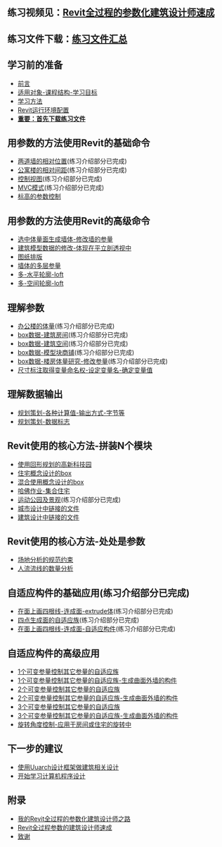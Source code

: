 ## 练习视频见：[Revit全过程的参数化建筑设计师速成](http://study.163.com/course/courseMain.htm?courseId=1443006)

## 练习文件下载：[练习文件汇总](http://pan.baidu.com/s/1sksRZCp) 

## 学习前的准备 
- [前言](/chapters/章1-学习前的准备/0-前言.md)
- [适用对象-课程结构-学习目标](/chapters/章1-学习前的准备/1.适用对象-课程结构-学习目标.md)
- [学习方法](/chapters/章1-学习前的准备/2-学习方法.md)
- [Revit运行环境配置](/chapters/章1-学习前的准备/3-Revit运行环境配置.md)
- **[重要：首先下载练习文件](/chapters/章1-学习前的准备/4.重要：首先下载练习文件.md)**

## 用参数的方法使用Revit的基础命令
- [两道墙的相对位置](/chapters/章2-用参数的方法使用Revit的基础命令/练习1-两道墙的相对位置.md)(练习介绍部分已完成)
- [公寓楼的相对间距](/chapters/章2-用参数的方法使用Revit的基础命令/练习2-公寓楼的相对间距.md)(练习介绍部分已完成)
- [控制视图](/chapters/章2-用参数的方法使用Revit的基础命令/练习3-控制视图.md)(练习介绍部分已完成)
- [MVC模式](/chapters/章2-用参数的方法使用Revit的基础命令/练习4-MVC模式.md)(练习介绍部分已完成)
- [标高的参数控制](/chapters/章2-用参数的方法使用Revit的基础命令/练习5-标高的参数控制.md)

## 用参数的方法使用Revit的高级命令
- [选中体量面生成墙体-修改墙的参量](chapters/章3-用参数的方法使用Revit的高级命令/练习1-选中体量面生成墙体-修改墙的参量.md)
- [建筑模型数据的修改-体现在平立剖透视中](/chapters/章3-用参数的方法使用Revit的高级命令/练习2-建筑模型数据的修改-体现在平立剖透视中.md)
- [图纸排版](/chapters/章3-用参数的方法使用Revit的高级命令/练习3-图纸排版.md)
- [墙体的多层参量](/chapters/章3-用参数的方法使用Revit的高级命令/练习4-墙体的多层参量.md)
- [多-水平轮廓-loft](/chapters/章3-用参数的方法使用Revit的高级命令/练习5-多-水平轮廓-loft.md)
- [多-空间轮廓-loft](/chapters/章3-用参数的方法使用Revit的高级命令/练习6-多-空间轮廓-loft.md)

## 理解参数
- [办公楼的体量](/chapters/章4-理解参数/练习1-办公楼的体量.md)(练习介绍部分已完成)
- [box数据-建筑房间](/chapters/章4-理解参数/练习2-box数据-建筑房间.md)(练习介绍部分已完成)
- [box数据-建筑空间](/chapters/章4-理解参数/练习3-box数据-建筑空间.md)(练习介绍部分已完成)
- [box数据-模型块商铺](/chapters/章4-理解参数/练习4-box数据-模型块商铺.md)(练习介绍部分已完成)
- [box数据-楼房体量研究-修改参量](/chapters/章4-理解参数/练习5-box数据-楼房体量研究-修改参量.md)(练习介绍部分已完成)
- [尺寸标注取得变量命名权-设定变量名-确定变量值](/chapters/章4-理解参数/练习6-尺寸标注取得变量命名权-设定变量名-确定变量值.md)

## 理解数据输出
- [规划策划-各种计算值-输出方式-字节等](/chapters/章5-理解数据输出/练习1-规划策划-各种计算值-输出方式-字节等.md)
- [规划策划-数据标志](/chapters/章5-理解数据输出/练习2-规划策划-数据标志.md)

## Revit使用的核心方法-拼装N个模块
- [使用回形规划的高新科技园](/chapters/章6-Revit使用的核心方法-拼装N个模块/练习1-使用回形规划的高新科技园.md)
- [住宅概念设计的box](/chapters/章6-Revit使用的核心方法-拼装N个模块/练习2-住宅概念设计的box.md)
- [混合使用概念设计的box](/chapters/章6-Revit使用的核心方法-拼装N个模块/练习3-混合使用概念设计的box.md)
- [哈佛作业-集合住宅](/chapters/章6-Revit使用的核心方法-拼装N个模块/练习4-哈佛作业-集合住宅.md)
- [运动公园及景观](/chapters/章6-Revit使用的核心方法-拼装N个模块/练习5-运动公园及景观.md)(练习介绍部分已完成)
- [城市设计中链接的文件](/chapters/章6-Revit使用的核心方法-拼装N个模块/练习6-城市设计中链接的文件.md)
- [建筑设计中链接的文件](/chapters/章6-Revit使用的核心方法-拼装N个模块/练习7-建筑设计中链接的文件.md)

## Revit使用的核心方法-处处是参数
- [场地分析的规范约束](/chapters/章7-Revit使用的核心方法-处处是参数/练习1-场地分析的规范约束.md)
- [人流流线的数量分析](/chapters/章7-Revit使用的核心方法-处处是参数/练习2-人流流线的数量分析.md)

## 自适应构件的基础应用(练习介绍部分已完成)
- [在面上画四根线-连成面-extrude体](/chapters/章8-自适应构件的基础应用/练习1-在面上画四根线-连成面-extrude体.md)(练习介绍部分已完成)
- [四点生成面的自适应族](/chapters/章8-自适应构件的基础应用/练习2-四点生成面的自适应族.md)(练习介绍部分已完成)
- [在面上画四根线-连成面-自适应构件](/chapters/章8-自适应构件的基础应用/练习3-在面上画四根线-连成面-自适应构件.md)(练习介绍部分已完成)

## 自适应构件的高级应用
- [1个可变参量控制其它参量的自适应族](/chapters/章9-自适应构件的高级应用/练习1-1个可变参量控制其它参量的自适应族.md)
- [1个可变参量控制其它参量的自适应族-生成曲面外墙的构件](/chapters/章9-自适应构件的高级应用/练习2-1个可变参量控制其它参量的自适应族-生成曲面外墙的构件.md)
- [2个可变参量控制其它参量的自适应族](/chapters/章9-自适应构件的高级应用/练习3-2个可变参量控制其它参量的自适应族.md)
- [2个可变参量控制其它参量的自适应族-生成曲面外墙的构件](/chapters/章9-自适应构件的高级应用/练习4-2个可变参量控制其它参量的自适应族-生成曲面外墙的构件.md)
- [3个可变参量控制其它参量的自适应族](/chapters/章9-自适应构件的高级应用/练习5-3个可变参量控制其它参量的自适应族.md)
- [3个可变参量控制其它参量的自适应族-生成曲面外墙的构件](/chapters/章9-自适应构件的高级应用/练习6-3个可变参量控制其它参量的自适应族-生成曲面外墙的构件.md)
- [旋转角度控制-应用于房间或住宅的旋转中](/chapters/章9-自适应构件的高级应用/练习7-旋转角度控制.md)

## 下一步的建议
- [使用Uuarch设计框架做建筑相关设计](/chapters/章10-下一步的学习建议/使用Uuarch设计框架做建筑相关设计.md)
- [开始学习计算机程序设计](/chapters/章10-下一步的学习建议/开始学习计算机程序设计.md)

## 附录
- [我的Revit全过程的参数化建筑设计师之路](/chapters/章11-附录/我的Revit全过程参数的建筑设计师之路.md)
- [Revit全过程参数的建筑设计师速成](/chapters/章11-附录/Revit全过程参数的建筑设计师速成.md)
- [致谢](/chapters/章11-附录/致谢.md)




